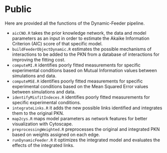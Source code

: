 # Public
Here are provided all the functions of the Dynamic-Feeder pipeline.

+ `aicCNO.R` takes the prior knowledge network, the data and model parameters as an input in order to estimate the Akaike Information Criterion (AIC) score of that specific model.
+ `buildFeederObjectDynamic.R` estimates the possible mechanisms of interactions to be added to the PKN from a database of interactions for improving the fitting cost.
+ `computeMI.R` identifies poorly fitted measurements for specific experimental conditions based on Mutual Information values between simulations and data.
+ `computeMSE.R` identifies poorly fitted measurements for specific experimental conditions based on the Mean Squared Error values between simulations and data.
+ `identifyMisfitIndeces.R` identifies poorly fitted measurements for specific experimental conditions.
+ `integrateLinks.R` it adds the new possible links identified and integrates them to the original PKN.
+ `map2cys.R` maps model parameters as network features for better visualization with Cytoscape.
+ `preprocessingWeighted.R` preprocesses the original and integrated PKN based on weights assigned on each edge.
+ `runDynamicFeeder.R` it optimizes the integrated model and evaluates the effects of the integrated links.
